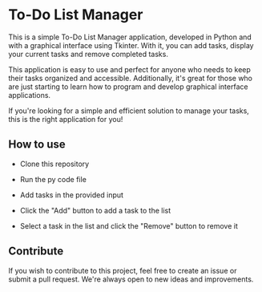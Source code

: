 # To-Do List Manager

This is a simple To-Do List Manager application, developed in Python and with a graphical interface using Tkinter. With it, you can add tasks, display your current tasks and remove completed tasks.

This application is easy to use and perfect for anyone who needs to keep their tasks organized and accessible. Additionally, it's great for those who are just starting to learn how to program and develop graphical interface applications.

If you're looking for a simple and efficient solution to manage your tasks, this is the right application for you!

## How to use

- Clone this repository

- Run the py code file

- Add tasks in the provided input

- Click the "Add" button to add a task to the list

- Select a task in the list and click the "Remove" button to remove it
    
## Contribute

If you wish to contribute to this project, feel free to create an issue or submit a pull request. We're always open to new ideas and improvements.
